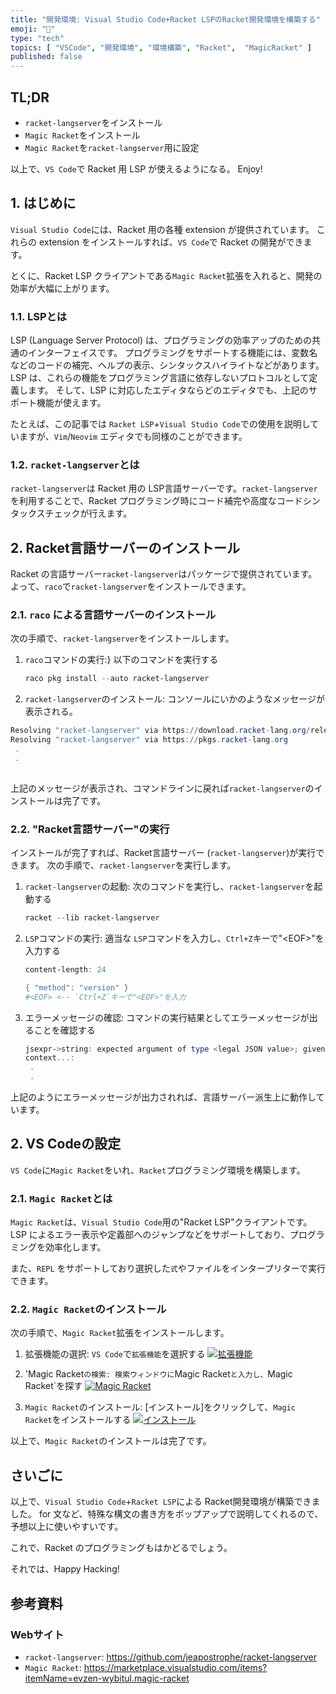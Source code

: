 ```yaml
---
title: "開発環境: Visual Studio Code+Racket LSPのRacket開発環境を構築する"
emoji: "🎾"
type: "tech" 
topics: [ "VSCode", "開発環境", "環境構築", "Racket",  "MagicRacket" ]
published: false
---
```


## TL;DR

- `racket-langserver`をインストール
- `Magic Racket`をインストール
- `Magic Racket`を`racket-langserver`用に設定

以上で、`VS Code`で Racket 用 LSP が使えるようになる。
Enjoy!

## 1. はじめに

`Visual Studio Code`には、Racket 用の各種 extension が提供されています。
これらの extension をインストールすれば、`VS Code`で Racket の開発ができます。

とくに、Racket LSP クライアントである`Magic Racket`拡張を入れると、開発の効率が大幅に上がります。

### 1.1. LSPとは

LSP (Language Server Protocol) は、プログラミングの効率アップのための共通のインターフェイスです。
プログラミングをサポートする機能には、変数名などのコードの補完、ヘルプの表示、シンタックスハイライトなどがあります。
LSP は、これらの機能をプログラミング言語に依存しないプロトコルとして定義します。
そして、LSP に対応したエディタならどのエディタでも、上記のサポート機能が使えます。

たとえば、この記事では `Racket LSP`+`Visual Studio Code`での使用を説明していますが、`Vim`/`Neovim` エディタでも同様のことができます。

### 1.2. `racket-langserver`とは

`racket-langserver`は Racket 用の LSP言語サーバーです。`racket-langserver`を利用することで、Racket プログラミング時にコード補完や高度なコードシンタックスチェックが行えます。

## 2. Racket言語サーバーのインストール

Racket の言語サーバー`racket-langserver`はパッケージで提供されています。よって、`raco`で`racket-langserver`をインストールできます。

### 2.1. `raco` による言語サーバーのインストール

次の手順で、`racket-langserver`をインストールします。

1. `raco`コマンドの実行:}
   以下のコマンドを実行する

   ```powershell
   raco pkg install --auto racket-langserver
   ```

2. `racket-langserver`のインストール:
   コンソールにいかのようなメッセージが表示される。

  ```powershell
  Resolving "racket-langserver" via https://download.racket-lang.org/releases/8.9/catalog/
  Resolving "racket-langserver" via https://pkgs.racket-lang.org
   .
   .
   
  ```

上記のメッセージが表示され、コマンドラインに戻れば`racket-langserver`のインストールは完了です。

### 2.2. "Racket言語サーバー"の実行

インストールが完了すれば、Racket言語サーバー (`racket-langserver`)が実行できます。
次の手順で、`racket-langserver`を実行します。

1. `racket-langserver`の起動:
    次のコマンドを実行し、`racket-langserver`を起動する

    ```powershell
    racket --lib racket-langserver
    ```

2. `LSP`コマンドの実行:
   適当な `LSP`コマンドを入力し、`Ctrl+Z`キーで"\<EOF\>"を入力する

   ```powershell
   content-length: 24
   
   { "method": "version" }
   #<EOF> <-- `Ctrl+Z`キーで"<EOF>"を入力
   ```

3. エラーメッセージの確認:
   コマンドの実行結果としてエラーメッセージが出ることを確認する

   ```powershell
   jsexpr->string: expected argument of type <legal JSON value>; given: #<eof>
   context...:
    .
    .
   ```

上記のようにエラーメッセージが出力されれば、言語サーバー派生上に動作しています。

## 2. VS Codeの設定

`VS Code`に`Magic Racket`をいれ、`Racket`プログラミング環境を構築します。

### 2.1. `Magic Racket`とは

`Magic Racket`は、`Visual Studio Code`用の"Racket LSP"クライアントです。
LSP によるエラー表示や定義部へのジャンプなどをサポートしており、プログラミングを効率化します。

また、`REPL` をサポートしており選択した`式`やファイルをインタープリターで実行できます。

### 2.2. `Magic Racket`のインストール

次の手順で、`Magic Racket`拡張をインストールします。

1. 拡張機能の選択:
   `VS Code`で`拡張機能`を選択する
   [![拡張機能](https://i.imgur.com/4JIrBTs.png)](https://imgur.com/4JIrBTs)

2. 'Magic Racket`の検索:
   検索ウィンドウに`Magic Racket`と入力し、`Magic Racket`を探す
   [![Magic Racket](https://i.imgur.com/DV1cXLQ.png)](https://imgur.com/DV1cXLQ)

3. `Magic Racket`のインストール:
  \[インストール\]をクリックして、`Magic Racket`をインストールする
  [![インストール](https://i.imgur.com/sjIih4s.png)](https://imgur.com/sjIih4s)

以上で、`Magic Racket`のインストールは完了です。

## さいごに

以上で、`Visual Studio Code`+`Racket LSP`による Racket開発環境が構築できました。
for 文など、特殊な構文の書き方をポップアップで説明してくれるので、予想以上に使いやすいです。

これで、Racket のプログラミングもはかどるでしょう。

それでは、Happy Hacking!

## 参考資料

### Webサイト

- `racket-langserver`: <https://github.com/jeapostrophe/racket-langserver>
- `Magic Racket`: <https://marketplace.visualstudio.com/items?itemName=evzen-wybitul.magic-racket>
